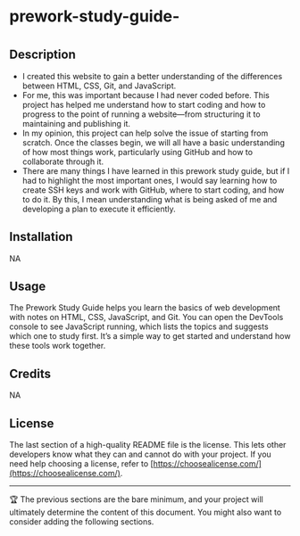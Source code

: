 # prework-study-guide-
# <Your-Project-Title>

## Description

- I created this website to gain a better understanding of the differences between HTML, CSS, Git, and JavaScript.
- For me, this was important because I had never coded before. This project has helped me understand how to start coding and how to progress to the point of running a website—from structuring it to maintaining and publishing it.
- In my opinion, this project can help solve the issue of starting from scratch. Once the classes begin, we will all have a basic understanding of how most things work, particularly using GitHub and how to collaborate through it. 
- There are many things I have learned in this prework study guide, but if I had to highlight the most important ones, I would say learning how to create SSH keys and work with GitHub, where to start coding, and how to do it. By this, I mean understanding what is being asked of me and developing a plan to execute it efficiently. 



## Installation

NA

## Usage

The Prework Study Guide helps you learn the basics of web development with notes on HTML, CSS, JavaScript, and Git. You can open the DevTools console to see JavaScript running, which lists the topics and suggests which one to study first. It’s a simple way to get started and understand how these tools work together.

## Credits

NA

## License

The last section of a high-quality README file is the license. This lets other developers know what they can and cannot do with your project. If you need help choosing a license, refer to [https://choosealicense.com/](https://choosealicense.com/).

---

🏆 The previous sections are the bare minimum, and your project will ultimately determine the content of this document. You might also want to consider adding the following sections.
